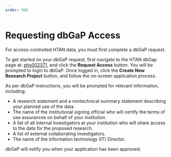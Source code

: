 ```yaml
---
order: 998
---
```


# Requesting dbGaP Access

For access-controlled HTAN data, you must first complete a dbGaP request.

To get started on your dbGaP request, first navigate to the HTAN dbGap page at: [phs002371](https://www.ncbi.nlm.nih.gov/projects/gap/cgi-bin/study.cgi?study_id=phs002371), and click the **Request Access** button. You will be prompted to login to dbGaP. Once logged in, click the **Create New Research Project** button, and follow the on-screen application process.

As per dbGaP instructions, you will be prompted for relevant information, including:

-   A research statement and a nontechnical summary statement describing your planned use of the data.
-   The name of the institutional signing official who will certify the terms of use assurances on behalf of your institution.
-   A list of all internal investigators at your institution who will share access to the data for the proposed research.
-   A list of external collaborating investigators.
-   The name of the information technology (IT) Director.

dbGaP will notify you when your application has been approved.
